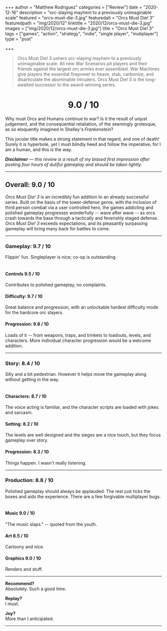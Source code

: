 +++
author = "Matthew Rodriguez"
categories = ["Review"]
date = "2020-12-16"
description = "orc-slaying mayhem to a previously unimaginable scale"
featured = "orcs-must-die-3.jpg"
featuredalt = "Orcs Must Die! 3"
featuredpath = "img/2020/12"
linktitle = "2020/12/orcs-must-die-3.jpg"
images = ["img/2020/12/orcs-must-die-3.jpg"]
title = "Orcs Must Die! 3"
tags = ["games", "action", "strategy", "indie", "single player", "mutiplayer"]
type = "post"

+++

> Orcs Must Die! 3 ushers orc-slaying mayhem to a previously unimaginable scale. All new War Scenarios pit players and their friends against the largest orc armies ever assembled. War Machines give players the essential firepower to heave, stab, carbonize, and disarticulate the abominable intruders. Orcs Must Die! 3 is the long-awaited successor to the award-winning series.

<h1 style="text-align: center">9.0 / 10</h1>

Why must Orcs and Humans continue to war? Is it the result of unjust judgement, and the consequential retaliation, of the seemingly grotesque, as so eloquently imagined in Shelley's *Frankenstein*?

This jocular title makes a strong statement in that regard, and one of death! Surely it is hyperbole, yet I must blindly heed and follow the imperative, for I am a human, and this is the way.

*<b>Disclaimer</b> &mdash; this review is a result of my biased first impression after posting four hours of dutiful gameplay and should be taken lightly.*

***

## Overall: 9.0 / 10

*Orcs Must Die! 3* is an incredibly fun addition to an already successful series. Built on the basis of the tower-defense genre, with the inclusion of third person combat via a user controlled hero, the games addicting and polished gameplay progresses wonderfully -- wave after wave -- as orcs crash towards the base through a tactically and feverishly staged defense. *Orcs Must Die! 3* exceeds expectations, and its pleasantly surpassing gameplay will bring many back for battles to come.

***

### Gameplay: 9.7 / 10
Flippin' fun. Singleplayer is nice; co-op is outstanding.
<br>
<br>

#### Controls 9.5 / 10
Contributes to polished gameplay, no complaints.

#### Difficulty: 9.7 / 10
Great balance and progression, with an unlockable hardest difficulty mode for the hardcore orc slayers.

#### Progression: 9.8 / 10
Loads of it -- from weapons, traps, and trinkets to loadouts, levels, and characters. More individual character progression would be a welcome addition.

***

### Story: 8.4 / 10
Silly and a bit pedestrian. However it helps move the gameplay along without getting in the way.
<br>
<br>

#### Characters: 8.7 / 10
The voice acting is familiar, and the character scripts are loaded with jokes and sarcasm.

#### Setting: 8.2 / 10
The levels are well designed and the sieges are a nice touch, but they focus gameplay over story.

#### Progression: 8.3 / 10
Things happen. I wasn't really listening.

***

### Production: 8.8 / 10
Polished gameplay should always be applauded. The rest just ticks the boxes and aids the experience. There are a few forgivable multiplayer bugs.
<br>
<br>

#### Music 9.0 / 10
"The music slaps." -- quoted from the youth.

#### Art 8.5 / 10
Cartoony and nice.

#### Graphics 9.0 / 10
Renders and stuff.

***

**Recommend?**  
Absolutely. Such a good time. 

**Replay?**  
I must.

**Joy?**  
More than I anticipated.

***


